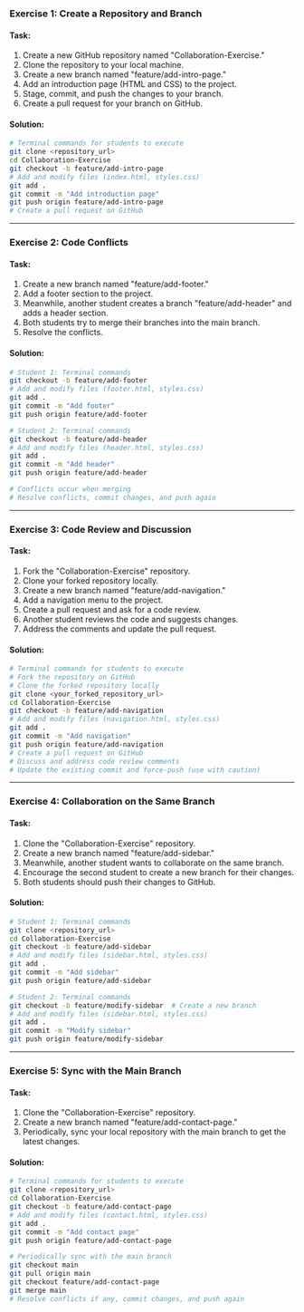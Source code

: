 ### Exercise 1: Create a Repository and Branch

#### Task:
1. Create a new GitHub repository named "Collaboration-Exercise."
2. Clone the repository to your local machine.
3. Create a new branch named "feature/add-intro-page."
4. Add an introduction page (HTML and CSS) to the project.
5. Stage, commit, and push the changes to your branch.
6. Create a pull request for your branch on GitHub.

#### Solution:
```bash
# Terminal commands for students to execute
git clone <repository_url>
cd Collaboration-Exercise
git checkout -b feature/add-intro-page
# Add and modify files (index.html, styles.css)
git add .
git commit -m "Add introduction page"
git push origin feature/add-intro-page
# Create a pull request on GitHub
```

---

### Exercise 2: Code Conflicts

#### Task:
1. Create a new branch named "feature/add-footer."
2. Add a footer section to the project.
3. Meanwhile, another student creates a branch "feature/add-header" and adds a header section.
4. Both students try to merge their branches into the main branch.
5. Resolve the conflicts.

#### Solution:
```bash
# Student 1: Terminal commands
git checkout -b feature/add-footer
# Add and modify files (footer.html, styles.css)
git add .
git commit -m "Add footer"
git push origin feature/add-footer

# Student 2: Terminal commands
git checkout -b feature/add-header
# Add and modify files (header.html, styles.css)
git add .
git commit -m "Add header"
git push origin feature/add-header

# Conflicts occur when merging
# Resolve conflicts, commit changes, and push again
```

---

### Exercise 3: Code Review and Discussion

#### Task:
1. Fork the "Collaboration-Exercise" repository.
2. Clone your forked repository locally.
3. Create a new branch named "feature/add-navigation."
4. Add a navigation menu to the project.
5. Create a pull request and ask for a code review.
6. Another student reviews the code and suggests changes.
7. Address the comments and update the pull request.

#### Solution:
```bash
# Terminal commands for students to execute
# Fork the repository on GitHub
# Clone the forked repository locally
git clone <your_forked_repository_url>
cd Collaboration-Exercise
git checkout -b feature/add-navigation
# Add and modify files (navigation.html, styles.css)
git add .
git commit -m "Add navigation"
git push origin feature/add-navigation
# Create a pull request on GitHub
# Discuss and address code review comments
# Update the existing commit and force-push (use with caution)
```

---

### Exercise 4: Collaboration on the Same Branch

#### Task:
1. Clone the "Collaboration-Exercise" repository.
2. Create a new branch named "feature/add-sidebar."
3. Meanwhile, another student wants to collaborate on the same branch.
4. Encourage the second student to create a new branch for their changes.
5. Both students should push their changes to GitHub.

#### Solution:
```bash
# Student 1: Terminal commands
git clone <repository_url>
cd Collaboration-Exercise
git checkout -b feature/add-sidebar
# Add and modify files (sidebar.html, styles.css)
git add .
git commit -m "Add sidebar"
git push origin feature/add-sidebar

# Student 2: Terminal commands
git checkout -b feature/modify-sidebar  # Create a new branch
# Add and modify files (sidebar.html, styles.css)
git add .
git commit -m "Modify sidebar"
git push origin feature/modify-sidebar
```

---

### Exercise 5: Sync with the Main Branch

#### Task:
1. Clone the "Collaboration-Exercise" repository.
2. Create a new branch named "feature/add-contact-page."
3. Periodically, sync your local repository with the main branch to get the latest changes.

#### Solution:
```bash
# Terminal commands for students to execute
git clone <repository_url>
cd Collaboration-Exercise
git checkout -b feature/add-contact-page
# Add and modify files (contact.html, styles.css)
git add .
git commit -m "Add contact page"
git push origin feature/add-contact-page

# Periodically sync with the main branch
git checkout main
git pull origin main
git checkout feature/add-contact-page
git merge main
# Resolve conflicts if any, commit changes, and push again
```
